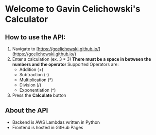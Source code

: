 # Welcome to Gavin Celichowski's Calculator
## How to use the API:
1. Navigate to [https://gcelichowski.github.io/](https://gcelichowski.github.io/)
2. Enter a calculation (ex. 3 * 3)
	**There must be a space in between the numbers and the operator**
	Supported Operators are:
	* Addition (+)
	* Subtraction (-)
	* Multiplication (*)
	* Division (/)
	* Exponentiation (^)
3. Press the **Calculate** button

## About the API
* Backend is AWS Lambdas written in Python
* Frontend is hosted in GitHub Pages
